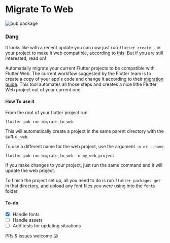 # Migrate To Web
![pub package](https://img.shields.io/pub/v/migrate_to_web.svg)

### Dang
It looks like with a recent update you can now just run `flutter create .` in your project to make it web compatible, according to [this](https://flutter.dev/docs/get-started/web). But if you are still interested, read on!

Automatially migrate your current Flutter projects to be compatible with Flutter Web. The current workflow suggested by the Flutter team is to create a copy of your app's code and change it according to their [migration guide](https://github.com/flutter/flutter_web/blob/master/docs/migration_guide.md). This tool automates all those steps and creates a nice little Flutter Web project out of your current one.

#### How To use it
From the root of your flutter project run

    flutter pub run migrate_to_web

This will automatically create a project in the same parent directory with the suffix `_web`.

To use a different name for the web project, use the argument `-n or --name`.

    flutter pub run migrate_to_web -n my_web_project

If you make changes to your project, just run the same command and it will update the web project.

To finish the project set up, all you need to do is run `flutter packages get` in that directory, and upload any font files you were using into the `fonts` folder

#### To-do
- [x] Handle fonts
- [ ] Handle assets
- [ ] Add tests for updating situations

PRs & issues welcome 😛
